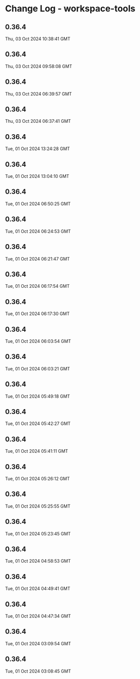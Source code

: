 # Change Log - workspace-tools

<!-- This log was last generated on Thu, 03 Oct 2024 10:38:41 GMT and should not be manually modified. -->

<!-- Start content -->

## 0.36.4

Thu, 03 Oct 2024 10:38:41 GMT

## 0.36.4

Thu, 03 Oct 2024 09:58:08 GMT

## 0.36.4

Thu, 03 Oct 2024 06:39:57 GMT

## 0.36.4

Thu, 03 Oct 2024 06:37:41 GMT

## 0.36.4

Tue, 01 Oct 2024 13:24:28 GMT

## 0.36.4

Tue, 01 Oct 2024 13:04:10 GMT

## 0.36.4

Tue, 01 Oct 2024 06:50:25 GMT

## 0.36.4

Tue, 01 Oct 2024 06:24:53 GMT

## 0.36.4

Tue, 01 Oct 2024 06:21:47 GMT

## 0.36.4

Tue, 01 Oct 2024 06:17:54 GMT

## 0.36.4

Tue, 01 Oct 2024 06:17:30 GMT

## 0.36.4

Tue, 01 Oct 2024 06:03:54 GMT

## 0.36.4

Tue, 01 Oct 2024 06:03:21 GMT

## 0.36.4

Tue, 01 Oct 2024 05:49:18 GMT

## 0.36.4

Tue, 01 Oct 2024 05:42:27 GMT

## 0.36.4

Tue, 01 Oct 2024 05:41:11 GMT

## 0.36.4

Tue, 01 Oct 2024 05:26:12 GMT

## 0.36.4

Tue, 01 Oct 2024 05:25:55 GMT

## 0.36.4

Tue, 01 Oct 2024 05:23:45 GMT

## 0.36.4

Tue, 01 Oct 2024 04:58:53 GMT

## 0.36.4

Tue, 01 Oct 2024 04:49:41 GMT

## 0.36.4

Tue, 01 Oct 2024 04:47:34 GMT

## 0.36.4

Tue, 01 Oct 2024 03:09:54 GMT

## 0.36.4

Tue, 01 Oct 2024 03:08:45 GMT
